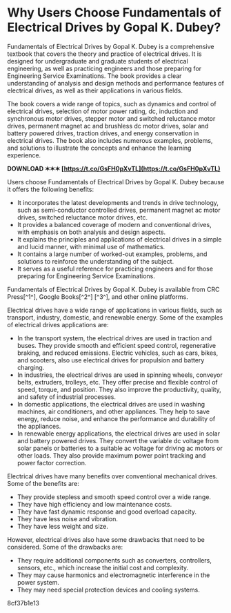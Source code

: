 
 
# Why Users Choose Fundamentals of Electrical Drives by Gopal K. Dubey?
 
Fundamentals of Electrical Drives by Gopal K. Dubey is a comprehensive textbook that covers the theory and practice of electrical drives. It is designed for undergraduate and graduate students of electrical engineering, as well as practicing engineers and those preparing for Engineering Service Examinations. The book provides a clear understanding of analysis and design methods and performance features of electrical drives, as well as their applications in various fields.
 
The book covers a wide range of topics, such as dynamics and control of electrical drives, selection of motor power rating, dc, induction and synchronous motor drives, stepper motor and switched reluctance motor drives, permanent magnet ac and brushless dc motor drives, solar and battery powered drives, traction drives, and energy conservation in electrical drives. The book also includes numerous examples, problems, and solutions to illustrate the concepts and enhance the learning experience.
 
**DOWNLOAD ✶✶✶ [https://t.co/GsFH0pXvTL](https://t.co/GsFH0pXvTL)**


 
Users choose Fundamentals of Electrical Drives by Gopal K. Dubey because it offers the following benefits:
 
- It incorporates the latest developments and trends in drive technology, such as semi-conductor controlled drives, permanent magnet ac motor drives, switched reluctance motor drives, etc.
- It provides a balanced coverage of modern and conventional drives, with emphasis on both analysis and design aspects.
- It explains the principles and applications of electrical drives in a simple and lucid manner, with minimal use of mathematics.
- It contains a large number of worked-out examples, problems, and solutions to reinforce the understanding of the subject.
- It serves as a useful reference for practicing engineers and for those preparing for Engineering Service Examinations.

Fundamentals of Electrical Drives by Gopal K. Dubey is available from CRC Press[^1^], Google Books[^2^] [^3^], and other online platforms.
  
Electrical drives have a wide range of applications in various fields, such as transport, industry, domestic, and renewable energy. Some of the examples of electrical drives applications are:

- In the transport system, the electrical drives are used in traction and buses. They provide smooth and efficient speed control, regenerative braking, and reduced emissions. Electric vehicles, such as cars, bikes, and scooters, also use electrical drives for propulsion and battery charging.
- In industries, the electrical drives are used in spinning wheels, conveyor belts, extruders, trolleys, etc. They offer precise and flexible control of speed, torque, and position. They also improve the productivity, quality, and safety of industrial processes.
- In domestic applications, the electrical drives are used in washing machines, air conditioners, and other appliances. They help to save energy, reduce noise, and enhance the performance and durability of the appliances.
- In renewable energy applications, the electrical drives are used in solar and battery powered drives. They convert the variable dc voltage from solar panels or batteries to a suitable ac voltage for driving ac motors or other loads. They also provide maximum power point tracking and power factor correction.

Electrical drives have many benefits over conventional mechanical drives. Some of the benefits are:

- They provide stepless and smooth speed control over a wide range.
- They have high efficiency and low maintenance costs.
- They have fast dynamic response and good overload capacity.
- They have less noise and vibration.
- They have less weight and size.

However, electrical drives also have some drawbacks that need to be considered. Some of the drawbacks are:

- They require additional components such as converters, controllers, sensors, etc., which increase the initial cost and complexity.
- They may cause harmonics and electromagnetic interference in the power system.
- They may need special protection devices and cooling systems.

 8cf37b1e13
 
